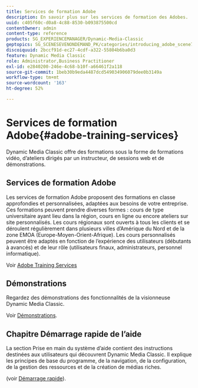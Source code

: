 ```yaml
---
title: Services de formation Adobe
description: En savoir plus sur les services de formation des Adobes.
uuid: c405f60c-d0a8-4c88-8530-b093875500cd
contentOwner: admin
content-type: reference
products: SG_EXPERIENCEMANAGER/Dynamic-Media-Classic
geptopics: SG_SCENESEVENONDEMAND_PK/categories/introducing_adobe_scene7
discoiquuid: 2bccf91d-ec27-4cdf-a322-55804b6ba0d3
feature: Dynamic Media Classic
role: Administrator,Business Practitioner
exl-id: e2840200-246e-4c68-b10f-a66461f2a118
source-git-commit: 1beb30b9eda4487dcd549034906079dee0b3149a
workflow-type: tm+mt
source-wordcount: '163'
ht-degree: 52%

---
```


# Services de formation Adobe{#adobe-training-services}

Dynamic Media Classic offre des formations sous la forme de formations vidéo, d’ateliers dirigés par un instructeur, de sessions web et de démonstrations.

## Services de formation Adobe

Les services de formation Adobe proposent des formations en classe approfondies et personnalisées, adaptées aux besoins de votre entreprise. Ces formations peuvent prendre diverses formes : cours de type universitaire ayant lieu dans la région, cours en ligne ou encore ateliers sur site personnalisés. Les cours régionaux sont ouverts à tous les clients et se déroulent régulièrement dans plusieurs villes d’Amérique du Nord et de la zone EMOA (Europe-Moyen-Orient-Afrique). Les cours personnalisés peuvent être adaptés en fonction de l’expérience des utilisateurs (débutants à avancés) et de leur rôle (utilisateurs finaux, administrateurs, personnel informatique).

Voir [Adobe Training Services](https://learning.adobe.com/)

## Démonstrations

Regardez des démonstrations des fonctionnalités de la visionneuse Dynamic Media Classic.

Voir [Démonstrations](https://landing.adobe.com/en/na/dynamic-media/ctir-2755/live-demos.html).

## Chapitre Démarrage rapide de l’aide

La section Prise en main du système d’aide contient des instructions destinées aux utilisateurs qui découvrent Dynamic Media Classic. Il explique les principes de base du programme, de la navigation, de la configuration, de la gestion des ressources et de la création de médias riches.

(voir [Démarrage rapide](dmc-platform-overview.md)).
